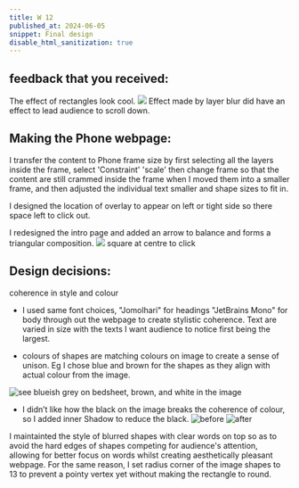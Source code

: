```yaml
---
title: W 12
published_at: 2024-06-05
snippet: Final design
disable_html_sanitization: true
---
```



## feedback that you received: 
The effect of rectangles look cool.
![ ](a4/e.png)
Effect made by layer blur did have an effect to lead audience to scroll down.



## Making the Phone webpage:
I transfer the content to Phone frame size by first selecting all the layers inside the frame, select 'Constraint' 'scale' then change frame so that the content are still crammed inside the frame when I moved them into a smaller frame, and then adjusted the individual text smaller and shape sizes to fit in.

I designed the location of overlay to appear on left or tight side so there space left to click out.

I redesigned the intro page and added an arrow to balance and forms a triangular composition.
![ ](a4/tr.png)
square at centre to click



## Design decisions:
coherence in style and colour

- I used same font choices, "Jomolhari" for headings "JetBrains Mono" for body through out the webpage to create stylistic coherence.
Text are varied in size with the texts I want audience to notice first being the largest.


- colours of shapes are matching colours on image to create a sense of unison.
Eg I chose blue and brown for the shapes as they align with actual colour from the image.

![ see blueish grey on bedsheet, brown, and white in the image](a4/bl.png)


- I didn’t like how the black on the image breaks the coherence of colour, so I added inner Shadow to reduce the black.
![before ](a4/bf.png)
![ after](a4/af.png)

I maintainted the style of blurred shapes with clear words on top so as to avoid the hard edges of shapes competing for audience's attention, allowing for better focus on words whilst creating aesthetically pleasant webpage.
For the same reason, I set radius corner of the image shapes to 13 to prevent a pointy vertex yet without making the rectangle to round.